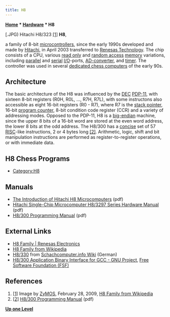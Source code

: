 ```yaml
---
title: H8
---
```

**[Home](Home "Home") * [Hardware](Hardware "Hardware") * H8**

\[.JPG) Hitachi H8/323 <a id="cite-note-1" href="#cite-ref-1">[1]</a>
**H8**,

a family of 8-bit [microcontrollers](https://en.wikipedia.org/wiki/Microcontroller), since the early 1990s developed and made by [Hitachi](https://en.wikipedia.org/wiki/Hitachi), in April 2003 transferred to [Renesas Technology](https://en.wikipedia.org/wiki/Renesas_Electronics). The chip consists of a CPU, various [read only](Memory#ROM "Memory") and [random access](Memory#RAM "Memory") [memory](Memory "Memory") variations, including [parallel](https://en.wikipedia.org/wiki/Parallel_I/O) and [serial](https://en.wikipedia.org/wiki/Serial_communication) [I/O](https://en.wikipedia.org/wiki/Input/output)-ports, [AD-converter](https://en.wikipedia.org/wiki/Analog-to-digital_converter), and [timer](https://en.wikipedia.org/wiki/Programmable_interval_timer). The controller was used in several [dedicated chess computers](Dedicated_Chess_Computers "Dedicated Chess Computers") of the early 90s.

## Architecture

The basic architecture of the H8 was influenced by the [DEC](Digital_Equipment_Corporation "Digital Equipment Corporation") [PDP-11](PDP-11 "PDP-11"), with sixteen 8-bit registers (R0H, R0L, ..., R7H, R7L), with some instructons also accessible as eight 16-bit registers (R0 - R7), where R7 is the [stack pointer](https://en.wikipedia.org/wiki/Call_stack#STACK-POINTER), 16-bit [program counter](https://en.wikipedia.org/wiki/Program_counter), 8-bit condition code register (CCR) and a variety of addressing modes. Opposed to the PDP-11, H8 is a [big-endian](Big-endian "Big-endian") machine, since the upper 8 bits of a 16-bit word are stored at the even word address, the lower 8 bits at the odd address. The H8/300 has a [concise](https://en.wiktionary.org/wiki/concise) set of 57 [RISC](https://en.wikipedia.org/wiki/Reduced_instruction_set_computing)-like instructions, 2 or 4 bytes long <a id="cite-note-2" href="#cite-ref-2">[2]</a>. Arithmetic, logic, shift and bit manipulation instructions are performed as register-to-register operations, or with immediate data.

## H8 Chess Programs

- [Category:H8](Category:H8 "Category:H8")

## Manuals

- [The Introduction of Hitachi H8 Microcomputers](https://digsys.upc.edu/ed/SED/unitats/unitat_2_2/Introduction_H8_Microcontrollers.pdf) (pdf)
- [Hitachi Single-Chip Microcomputer H8/3297 Series Hardware Manual](https://arcb.csc.ncsu.edu/~mueller/rt/mindstorm/h3314.pdf) (pdf)
- [H8/300 Programming Manual](https://www.classes.cs.uchicago.edu/archive/2006/winter/23000-1/docs/h8300.pdf) (pdf)

## External Links

- [H8 Family | Renesas Electronics](https://www.renesas.com/eu/en/products/microcontrollers-microprocessors/h8.html)
- [H8 Family from Wikipedia](https://en.wikipedia.org/wiki/H8_Family)
- [H8/330](https://www.schach-computer.info/wiki/index.php/H8) from [Schachcomputer.info Wiki](https://www.schach-computer.info/wiki/index.php/Hauptseite_En) (German)
- [H8/300 Application Binary Interface for GCC - GNU Project](https://gcc.gnu.org/projects/h8300-abi.html), [Free Software Foundation (FSF)](Free_Software_Foundation "Free Software Foundation")

## References

1. <a id="cite-ref-1" href="#cite-note-1">[1]</a> Image by [ZyMOS](https://commons.wikimedia.org/wiki/User:ZyMOS), February 28, 2009, [H8 Family from Wikipedia](https://en.wikipedia.org/wiki/H8_Family)
1. <a id="cite-ref-2" href="#cite-note-2">[2]</a> [H8/300 Programming Manual](https://www.classes.cs.uchicago.edu/archive/2006/winter/23000-1/docs/h8300.pdf) (pdf)

**[Up one Level](Hardware "Hardware")**

